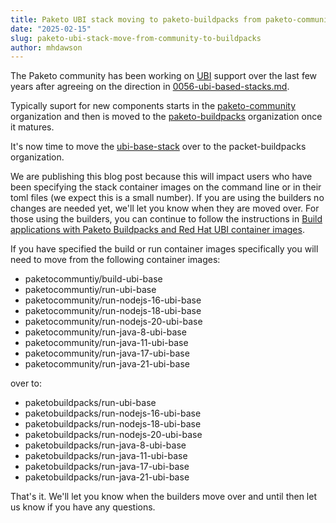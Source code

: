 ```yaml
---
title: Paketo UBI stack moving to paketo-buildpacks from paketo-community
date: "2025-02-15"
slug: paketo-ubi-stack-move-from-community-to-buildpacks
author: mhdawson
---
```


The Paketo community has been working on [UBI](https://www.redhat.com/en/blog/introducing-red-hat-universal-base-image)
support over the last few years after agreeing on the direction in
[0056-ubi-based-stacks.md](https://github.com/paketo-buildpacks/rfcs/blob/main/text/0056-ubi-based-stacks.md).

Typically suport for new components starts in the
[paketo-community](https://github.com/paketo-community) organization and then is moved to the
[paketo-buildpacks](https://github.com/paketo-buildpacks) organization once it matures.

It's now time to move the [ubi-base-stack](https://github.com/paketo-community/ubi-base-stack) over
to the packet-buildpacks organization.

We are publishing this blog post because this will impact users who have been specifying the stack container
images on the command line or in their toml files (we expect this is a small number). If you are
using the builders no changes are needed yet, we'll let you know when they are moved over.
For those using the builders, you can continue to follow the instructions in
[Build applications with Paketo Buildpacks and Red Hat UBI container images](https://developers.redhat.com/articles/2024/06/18/build-applications-paketo-buildpacks-and-red-hat-ubi-container-images).

If you have specified the build or run container images specifically you will need to move from the following
container images:

* paketocommuntiy/build-ubi-base
* paketocommuntiy/run-ubi-base
* paketocommunity/run-nodejs-16-ubi-base
* paketocommunity/run-nodejs-18-ubi-base
* paketocommunity/run-nodejs-20-ubi-base
* paketocommunity/run-java-8-ubi-base
* paketocommunity/run-java-11-ubi-base
* paketocommunity/run-java-17-ubi-base
* paketocommunity/run-java-21-ubi-base

over to:

* paketobuildpacks/run-ubi-base
* paketobuildpacks/run-nodejs-16-ubi-base
* paketobuildpacks/run-nodejs-18-ubi-base
* paketobuildpacks/run-nodejs-20-ubi-base
* paketobuildpacks/run-java-8-ubi-base
* paketobuildpacks/run-java-11-ubi-base
* paketobuildpacks/run-java-17-ubi-base
* paketobuildpacks/run-java-21-ubi-base


That's it. We'll let you know when the builders move over and until then let us know if you
have any questions.
